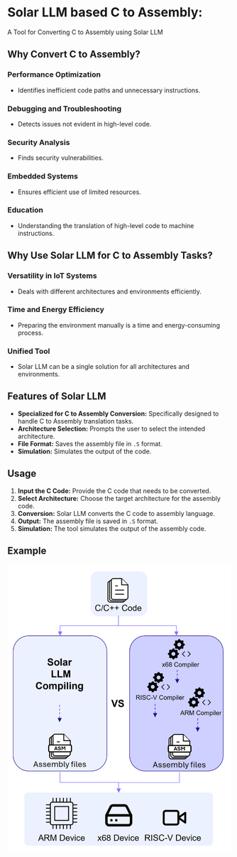 # Solar LLM based C to Assembly:
A Tool for Converting C to Assembly using Solar LLM

## Why Convert C to Assembly?

### Performance Optimization
- Identifies inefficient code paths and unnecessary instructions.

### Debugging and Troubleshooting
- Detects issues not evident in high-level code.

### Security Analysis
- Finds security vulnerabilities.

### Embedded Systems
- Ensures efficient use of limited resources.

### Education
- Understanding the translation of high-level code to machine instructions.

## Why Use Solar LLM for C to Assembly Tasks?

### Versatility in IoT Systems
- Deals with different architectures and environments efficiently.

### Time and Energy Efficiency
- Preparing the environment manually is a time and energy-consuming process.

### Unified Tool
- Solar LLM can be a single solution for all architectures and environments.

## Features of Solar LLM

- **Specialized for C to Assembly Conversion:** Specifically designed to handle C to Assembly translation tasks.
- **Architecture Selection:** Prompts the user to select the intended architecture.
- **File Format:** Saves the assembly file in `.S` format.
- **Simulation:** Simulates the output of the code.

## Usage

1. **Input the C Code:** Provide the C code that needs to be converted.
2. **Select Architecture:** Choose the target architecture for the assembly code.
3. **Conversion:** Solar LLM converts the C code to assembly language.
4. **Output:** The assembly file is saved in `.S` format.
5. **Simulation:** The tool simulates the output of the assembly code.

## Example

![Solar LLM Workflow](https://github.com/salehwahab/C_to_AssemblyUpstage/blob/main/CtoA.png)
